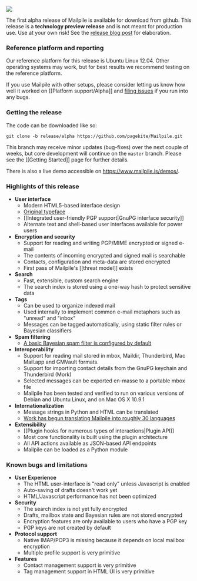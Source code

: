 ![](https://www.mailpile.is/img/logo-275x200.png)

The first alpha release of Mailpile is available for download from github. This release is a **technology preview release** and is not meant for production use. Use at your own risk! See the [release blog post](https://mailpile.is/blog/2014-01-31_Alpha_Release_Shipping_Bits_and_Atoms.html) for elaboration.

### Reference platform and reporting
Our reference platform for this release is Ubuntu Linux 12.04.  Other operating systems may work, but for best results we recommend testing on the reference platform. 

If you use Mailpile with other setups, please consider letting us know how well it worked on [[Platform support/Alpha]] and [filing issues](https://github.com/pagekite/Mailpile/issues) if you run into any bugs.

### Getting the release

The code can be downloaded like so:

    git clone -b release/alpha https://github.com/pagekite/Mailpile.git

This branch may receive minor updates (bug-fixes) over the next couple of weeks, but core development will continue on the `master` branch. Please see the [[Getting Started]] page for further details.

There is also a live demo accessible on <https://www.mailpile.is/demos/>. 

### Highlights of this release

* **User interface**
   * Modern HTML5-based interface design
   * [Original typeface](https://github.com/mailpile/fonts)
   * [[Integrated user-friendly PGP support|GnuPG interface security]]
   * Alternate text and shell-based user interfaces available for power users
* **Encryption and security**
   * Support for reading and writing PGP/MIME encrypted or signed e-mail
   * The contents of incoming encrypted and signed mail is searchable
   * Contacts, configuration and meta-data are stored encrypted
   * First pass of Mailpile's [[threat model]] exists
* **Search**
   * Fast, extensible, custom search engine
   * The search index is stored using a one-way hash to protect sensitive data
* **Tags**
   * Can be used to organize indexed mail
   * Used internally to implement common e-mail metaphors such as "unread" and "inbox"
   * Messages can be tagged automatically, using static filter rules or Bayesian classifiers
* **Spam filtering**
   * [A basic Bayesian spam filter is configured by default](https://www.mailpile.is/blog/2014-01-12_A_Plan_For_Spam.html)
* **Interoperability**
   * Support for reading mail stored in mbox, Maildir, Thunderbird, Mac Mail.app and GMVault formats.
   * Support for importing contact details from the GnuPG keychain and Thunderbird (Mork)
   * Selected messages can be exported en-masse to a portable mbox file
   * Mailpile has been tested and verified to run on various versions of Debian and Ubuntu Linux, and on Mac OS X 10.9.1
* **Internationalization**
   * Message strings in Python and HTML can be translated
   * [Work has begun translating Mailpile into roughly 30 languages](https://www.transifex.com/projects/p/mailpile/)
* **Extensibility**
   * [[Plugin hooks for numerous types of interactions|Plugin API]]
   * Most core functionality is built using the plugin architecture
   * All API actions available as JSON-based API endpoints
   * Mailpile can be loaded as a Python module

### Known bugs and limitations

* **User Experience**
  * The HTML user-interface is "read only" unless Javascript is enabled
  * Auto-saving of drafts doesn't work yet
  * HTML/Javascript performance has not been optimized
* **Security**
  * The search index is not yet fully encrypted
  * Drafts, mailbox state and Bayesian rules are not stored encrypted
  * Encryption features are only available to users who have a PGP key
  * PGP keys are not created by default
* **Protocol support**
  * Native IMAP/POP3 is missing because it depends on local mailbox encryption
  * Multiple profile support is very primitive
* **Features**
  * Contact management support is very primitive
  * Tag management support in HTML UI is very primitive